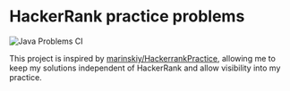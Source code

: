 # HackerRank practice problems
![Java Problems CI](https://github.com/martinbjeldbak/hackerrank-practice/workflows/Java%20Problems%20CI/badge.svg)

This project is inspired by [marinskiy/HackerrankPractice](https://github.com/marinskiy/HackerrankPractice), allowing me to keep my solutions independent of HackerRank and allow visibility into my practice.
